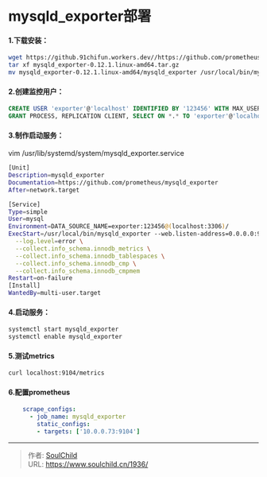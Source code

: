 # mysqld_exporter部署

<!--more-->
#### 1.下载安装：
```bash
wget https://github.91chifun.workers.dev//https://github.com/prometheus/mysqld_exporter/releases/download/v0.12.1/mysqld_exporter-0.12.1.linux-amd64.tar.gz
tar xf mysqld_exporter-0.12.1.linux-amd64.tar.gz
mv mysqld_exporter-0.12.1.linux-amd64/mysqld_exporter /usr/local/bin/mysqld_exporter
```

#### 2.创建监控用户：
```sql
CREATE USER 'exporter'@'localhost' IDENTIFIED BY '123456' WITH MAX_USER_CONNECTIONS 3;
GRANT PROCESS, REPLICATION CLIENT, SELECT ON *.* TO 'exporter'@'localhost';
```

#### 3.制作启动服务：

vim /usr/lib/systemd/system/mysqld_exporter.service
```bash
[Unit]
Description=mysqld_exporter
Documentation=https://github.com/prometheus/mysqld_exporter
After=network.target

[Service]
Type=simple
User=mysql
Environment=DATA_SOURCE_NAME=exporter:123456@(localhost:3306)/
ExecStart=/usr/local/bin/mysqld_exporter --web.listen-address=0.0.0.0:9104 \
  --log.level=error \
  --collect.info_schema.innodb_metrics \
  --collect.info_schema.innodb_tablespaces \
  --collect.info_schema.innodb_cmp \
  --collect.info_schema.innodb_cmpmem
Restart=on-failure
[Install]
WantedBy=multi-user.target
```

#### 4.启动服务：
```bash
systemctl start mysqld_exporter
systemctl enable mysqld_exporter
```

#### 5.测试metrics
```bash
curl localhost:9104/metrics
```

#### 6.配置prometheus
```yaml
    scrape_configs:
      - job_name: mysqld_exporter
        static_configs:
        - targets: ['10.0.0.73:9104']
```










---

> 作者: [SoulChild](https://www.soulchild.cn)  
> URL: https://www.soulchild.cn/1936/  


